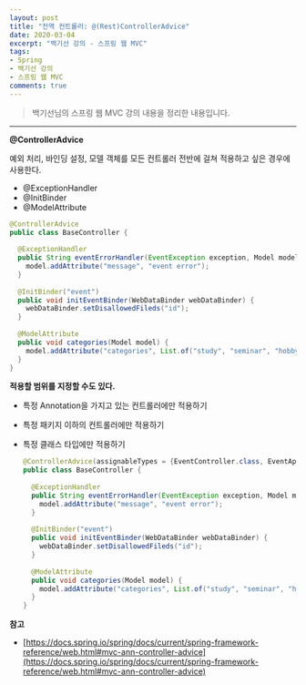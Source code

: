 ```yaml
---
layout: post 
title: "전역 컨트롤러: @(Rest)ControllerAdvice"
date: 2020-03-04
excerpt: "백기선 강의 - 스프링 웹 MVC"
tags: 
- Spring
- 백기선 강의
- 스프링 웹 MVC
comments: true 
---
```


>백기선님의 스프링 웹 MVC 강의 내용을 정리한 내용입니다.
---

**@ControllerAdvice**

예외 처리, 바인딩 설정, 모델 객체를 모든 컨트롤러 전반에 걸쳐 적용하고 싶은 경우에 사용한다.

* @ExceptionHandler
* @InitBinder
* @ModelAttribute



```java
@ControllerAdvice
public class BaseController {
  
  @ExceptionHandler
  public String eventErrorHandler(EventException exception, Model model) {
    model.addAttribute("message", "event error");
  }
  
  @InitBinder("event")
  public void initEventBinder(WebDataBinder webDataBinder) {
    webDataBinder.setDisallowedFileds("id");
  }
  
  @ModelAttribute
  public void categories(Model model) {
    model.addAttribute("categories", List.of("study", "seminar", "hobby", "social"));
  }
}
```





**적용할 범위를 지정할 수도 있다.**

* 특정 Annotation을 가지고 있는 컨트롤러에만 적용하기

* 특정 패키지 이하의 컨트롤러에만 적용하기

* 특정 클래스 타입에만 적용하기

  ```java
  @ControllerAdvice(assignableTypes = {EventController.class, EventApi.class})
  public class BaseController {
    
    @ExceptionHandler
    public String eventErrorHandler(EventException exception, Model model) {
      model.addAttribute("message", "event error");
    }
    
    @InitBinder("event")
    public void initEventBinder(WebDataBinder webDataBinder) {
      webDataBinder.setDisallowedFileds("id");
    }
    
    @ModelAttribute
    public void categories(Model model) {
      model.addAttribute("categories", List.of("study", "seminar", "hobby", "social"));
    }
  }
  ```



**참고**

* [https://docs.spring.io/spring/docs/current/spring-framework-reference/web.html#mvc-ann-controller-advice](https://docs.spring.io/spring/docs/current/spring-framework-reference/web.html#mvc-ann-controller-advice)


